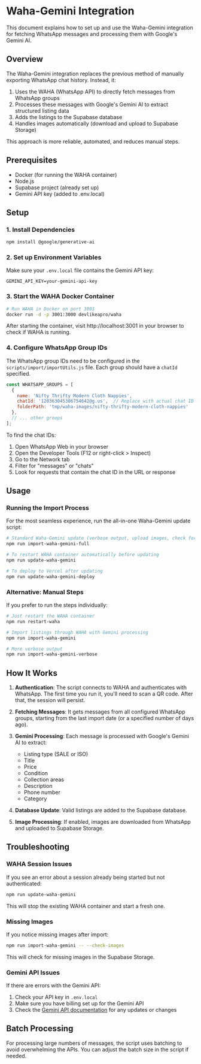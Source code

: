 # Waha-Gemini Integration

This document explains how to set up and use the Waha-Gemini integration for fetching WhatsApp messages and processing them with Google's Gemini AI.

## Overview

The Waha-Gemini integration replaces the previous method of manually exporting WhatsApp chat history. Instead, it:

1. Uses the WAHA (WhatsApp API) to directly fetch messages from WhatsApp groups
2. Processes these messages with Google's Gemini AI to extract structured listing data
3. Adds the listings to the Supabase database
4. Handles images automatically (download and upload to Supabase Storage)

This approach is more reliable, automated, and reduces manual steps.

## Prerequisites

- Docker (for running the WAHA container)
- Node.js
- Supabase project (already set up)
- Gemini API key (added to .env.local)

## Setup

### 1. Install Dependencies

```bash
npm install @google/generative-ai
```

### 2. Set up Environment Variables

Make sure your `.env.local` file contains the Gemini API key:

```
GEMINI_API_KEY=your-gemini-api-key
```

### 3. Start the WAHA Docker Container

```bash
# Run WAHA in Docker on port 3001
docker run -d -p 3001:3000 devlikeapro/waha
```

After starting the container, visit http://localhost:3001 in your browser to check if WAHA is running.

### 4. Configure WhatsApp Group IDs

The WhatsApp group IDs need to be configured in the `scripts/import/importUtils.js` file. Each group should have a `chatId` specified.

```javascript
const WHATSAPP_GROUPS = [
  {
    name: 'Nifty Thrifty Modern Cloth Nappies',
    chatId: '120363045386754642@g.us',  // Replace with actual chat ID
    folderPath: 'tmp/waha-images/nifty-thrifty-modern-cloth-nappies'
  },
  // ... other groups
];
```

To find the chat IDs:
1. Open WhatsApp Web in your browser
2. Open the Developer Tools (F12 or right-click > Inspect)
3. Go to the Network tab
4. Filter for "messages" or "chats"
5. Look for requests that contain the chat ID in the URL or response

## Usage

### Running the Import Process

For the most seamless experience, run the all-in-one Waha-Gemini update script:

```bash
# Standard Waha-Gemini update (verbose output, upload images, check for missing images)
npm run import-waha-gemini-full

# To restart WAHA container automatically before updating
npm run update-waha-gemini

# To deploy to Vercel after updating
npm run update-waha-gemini-deploy
```

### Alternative: Manual Steps

If you prefer to run the steps individually:

```bash
# Just restart the WAHA container
npm run restart-waha

# Import listings through WAHA with Gemini processing
npm run import-waha-gemini

# More verbose output
npm run import-waha-gemini-verbose
```

## How It Works

1. **Authentication**: The script connects to WAHA and authenticates with WhatsApp. The first time you run it, you'll need to scan a QR code. After that, the session will persist.

2. **Fetching Messages**: It gets messages from all configured WhatsApp groups, starting from the last import date (or a specified number of days ago).

3. **Gemini Processing**: Each message is processed with Google's Gemini AI to extract:
   - Listing type (SALE or ISO)
   - Title
   - Price
   - Condition
   - Collection areas
   - Description
   - Phone number
   - Category

4. **Database Update**: Valid listings are added to the Supabase database.

5. **Image Processing**: If enabled, images are downloaded from WhatsApp and uploaded to Supabase Storage.

## Troubleshooting

### WAHA Session Issues

If you see an error about a session already being started but not authenticated:

```bash
npm run update-waha-gemini
```

This will stop the existing WAHA container and start a fresh one.

### Missing Images

If you notice missing images after import:

```bash
npm run import-waha-gemini -- --check-images
```

This will check for missing images in the Supabase Storage.

### Gemini API Issues

If there are errors with the Gemini API:

1. Check your API key in `.env.local`
2. Make sure you have billing set up for the Gemini API
3. Check the [Gemini API documentation](https://ai.google.dev/docs) for any updates or changes

## Batch Processing

For processing large numbers of messages, the script uses batching to avoid overwhelming the APIs. You can adjust the batch size in the script if needed. 